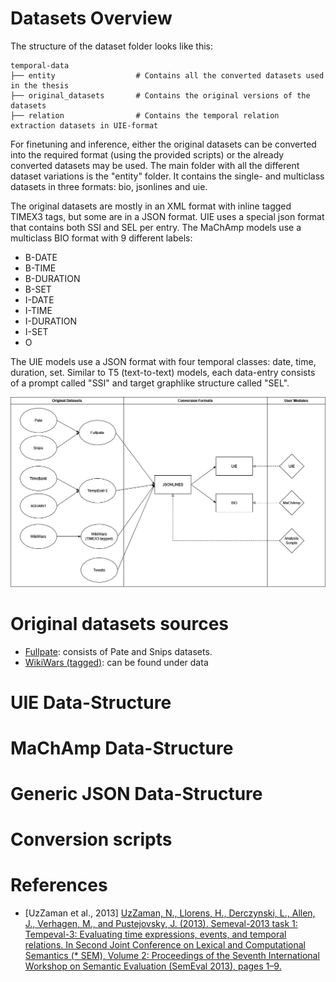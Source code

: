 # Datasets Overview

The structure of the dataset folder looks like this:

```text
temporal-data
├── entity                  # Contains all the converted datasets used in the thesis
├── original_datasets       # Contains the original versions of the datasets
├── relation                # Contains the temporal relation extraction datasets in UIE-format
```

For finetuning and inference, either the original datasets can be converted into the required format (using the provided scripts) or the already converted datasets may be used.
The main folder with all the different dataset variations is the "entity" folder.
It contains the single- and multiclass datasets in three formats: bio, jsonlines and uie.

The original datasets are mostly in an XML format with inline tagged TIMEX3 tags, but some are in a JSON format.
UIE uses a special json format that contains both SSI and SEL per entry.
The MaChAmp models use a multiclass BIO format with 9 different labels:
* B-DATE      
* B-TIME      
* B-DURATION  
* B-SET       
* I-DATE      
* I-TIME      
* I-DURATION  
* I-SET       
* O           

The UIE models use a JSON format with four temporal classes: date, time, duration, set.
Similar to T5 (text-to-text) models, each data-entry consists of a prompt called "SSI" and target graphlike structure called "SEL". 

[![Temporal Conversion Formats Overview](../docs/images/temporal-conversion-formats.png)]()

# Original datasets sources

* [Fullpate](https://zenodo.org/records/3697930#.ZBwzbi00hQI): consists of Pate and Snips datasets.
* [WikiWars (tagged)](https://github.com/satya77/Transformer_Temporal_Tagger): can be found under data


# UIE Data-Structure

# MaChAmp Data-Structure

# Generic JSON Data-Structure

# Conversion scripts

# References
* [UzZaman et al., 2013] [UzZaman, N., Llorens, H., Derczynski, L., Allen, J., Verhagen, M., and Pustejovsky, J. (2013). Semeval-2013 task 1: Tempeval-3: Evaluating time expressions, events, and temporal relations. In Second Joint Conference on Lexical and Computational Semantics (* SEM), Volume 2: Proceedings of the Seventh International Workshop on Semantic Evaluation (SemEval 2013), pages 1–9. ](https://aclanthology.org/S13-2001.pdf)